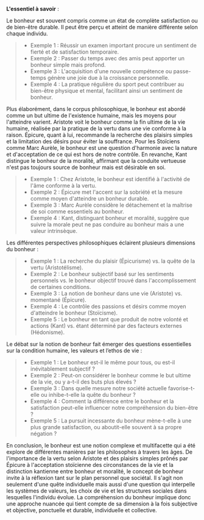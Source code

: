 **L'essentiel à savoir** :

Le bonheur est souvent compris comme un état de complète satisfaction ou de bien-être durable. Il peut être perçu et atteint de manière différente selon chaque individu.

> - Exemple 1 : Réussir un examen important procure un sentiment de fierté et de satisfaction temporaire.
> - Exemple 2 : Passer du temps avec des amis peut apporter un bonheur simple mais profond.
> - Exemple 3 : L'acquisition d'une nouvelle compétence ou passe-temps génère une joie due à la croissance personnelle.
> - Exemple 4 : La pratique régulière du sport peut contribuer au bien-être physique et mental, facilitant ainsi un sentiment de bonheur.

Plus élaborément, dans le corpus philosophique, le bonheur est abordé comme un but ultime de l'existence humaine, mais les moyens pour l'atteindre varient. Aristote voit le bonheur comme la fin ultime de la vie humaine, réalisée par la pratique de la vertu dans une vie conforme à la raison. Épicure, quant à lui, recommande la recherche des plaisirs simples et la limitation des désirs pour éviter la souffrance. Pour les Stoïciens comme Marc Aurèle, le bonheur est une question d'harmonie avec la nature et d'acceptation de ce qui est hors de notre contrôle. En revanche, Kant distingue le bonheur de la moralité, affirmant que la conduite vertueuse n'est pas toujours source de bonheur mais est désirable en soi.

> - Exemple 1 : Chez Aristote, le bonheur est identifié à l'activité de l'âme conforme à la vertu.
> - Exemple 2 : Épicure met l'accent sur la sobriété et la mesure comme moyen d'atteindre un bonheur durable.
> - Exemple 3 : Marc Aurèle considère le détachement et la maîtrise de soi comme essentiels au bonheur.
> - Exemple 4 : Kant, distinguant bonheur et moralité, suggère que suivre la morale peut ne pas conduire au bonheur mais a une valeur intrinsèque.

Les différentes perspectives philosophiques éclairent plusieurs dimensions du bonheur :

> - Exemple 1 : La recherche du plaisir (Épicurisme) vs. la quête de la vertu (Aristotélisme).
> - Exemple 2 : Le bonheur subjectif basé sur les sentiments personnels vs. le bonheur objectif trouvé dans l'accomplissement de certaines conditions.
> - Exemple 3 : La notion de bonheur dans une vie (Aristote) vs. momentané (Épicure).
> - Exemple 4 : Le contrôle des passions et désirs comme moyen d'atteindre le bonheur (Stoïcisme).
> - Exemple 5 : Le bonheur en tant que produit de notre volonté et actions (Kant) vs. étant déterminé par des facteurs externes (Hédonisme).

Le débat sur la notion de bonheur fait émerger des questions essentielles sur la condition humaine, les valeurs et l’ethos de vie :

> - Exemple 1 : Le bonheur est-il le même pour tous, ou est-il inévitablement subjectif ?
> - Exemple 2 : Peut-on considérer le bonheur comme le but ultime de la vie, ou y a-t-il des buts plus élevés ?
> - Exemple 3 : Dans quelle mesure notre société actuelle favorise-t-elle ou inhibe-t-elle la quête du bonheur ?
> - Exemple 4 : Comment la différence entre le bonheur et la satisfaction peut-elle influencer notre compréhension du bien-être ?
> - Exemple 5 : La pursuit incessante du bonheur mène-t-elle à une plus grande satisfaction, ou aboutit-elle souvent à sa propre négation ?

En conclusion, le bonheur est une notion complexe et multifacette qui a été explore de différentes manières par les philosophes à travers les âges. De l'importance de la vertu selon Aristote et des plaisirs simples prônés par Épicure à l'acceptation stoïcienne des circonstances de la vie et la distinction kantienne entre bonheur et moralité, le concept de bonheur invite à la réflexion tant sur le plan personnel que sociétal. Il s'agit non seulement d'une quête individuelle mais aussi d'une question qui interpelle les systèmes de valeurs, les choix de vie et les structures sociales dans lesquelles l'individu évolue. La compréhension du bonheur implique donc une approche nuancée qui tient compte de sa dimension à la fois subjective et objective, ponctuelle et durable, individuelle et collective.
